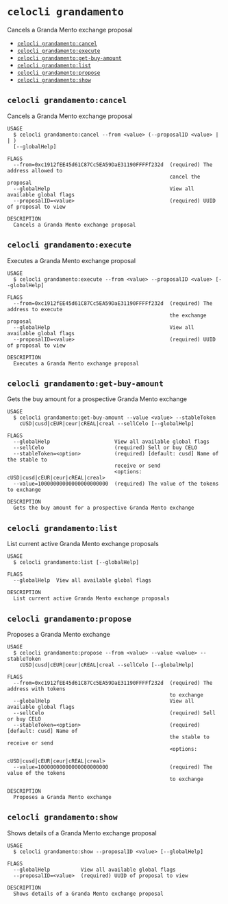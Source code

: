 `celocli grandamento`
=====================

Cancels a Granda Mento exchange proposal

* [`celocli grandamento:cancel`](#celocli-grandamentocancel)
* [`celocli grandamento:execute`](#celocli-grandamentoexecute)
* [`celocli grandamento:get-buy-amount`](#celocli-grandamentoget-buy-amount)
* [`celocli grandamento:list`](#celocli-grandamentolist)
* [`celocli grandamento:propose`](#celocli-grandamentopropose)
* [`celocli grandamento:show`](#celocli-grandamentoshow)

## `celocli grandamento:cancel`

Cancels a Granda Mento exchange proposal

```
USAGE
  $ celocli grandamento:cancel --from <value> (--proposalID <value> |  | )
  [--globalHelp]

FLAGS
  --from=0xc1912fEE45d61C87Cc5EA59DaE31190FFFFf232d  (required) The address allowed to
                                                     cancel the proposal
  --globalHelp                                       View all available global flags
  --proposalID=<value>                               (required) UUID of proposal to view

DESCRIPTION
  Cancels a Granda Mento exchange proposal
```

## `celocli grandamento:execute`

Executes a Granda Mento exchange proposal

```
USAGE
  $ celocli grandamento:execute --from <value> --proposalID <value> [--globalHelp]

FLAGS
  --from=0xc1912fEE45d61C87Cc5EA59DaE31190FFFFf232d  (required) The address to execute
                                                     the exchange proposal
  --globalHelp                                       View all available global flags
  --proposalID=<value>                               (required) UUID of proposal to view

DESCRIPTION
  Executes a Granda Mento exchange proposal
```

## `celocli grandamento:get-buy-amount`

Gets the buy amount for a prospective Granda Mento exchange

```
USAGE
  $ celocli grandamento:get-buy-amount --value <value> --stableToken
    cUSD|cusd|cEUR|ceur|cREAL|creal --sellCelo [--globalHelp]

FLAGS
  --globalHelp                     View all available global flags
  --sellCelo                       (required) Sell or buy CELO
  --stableToken=<option>           (required) [default: cusd] Name of the stable to
                                   receive or send
                                   <options: cUSD|cusd|cEUR|ceur|cREAL|creal>
  --value=10000000000000000000000  (required) The value of the tokens to exchange

DESCRIPTION
  Gets the buy amount for a prospective Granda Mento exchange
```

## `celocli grandamento:list`

List current active Granda Mento exchange proposals

```
USAGE
  $ celocli grandamento:list [--globalHelp]

FLAGS
  --globalHelp  View all available global flags

DESCRIPTION
  List current active Granda Mento exchange proposals
```

## `celocli grandamento:propose`

Proposes a Granda Mento exchange

```
USAGE
  $ celocli grandamento:propose --from <value> --value <value> --stableToken
    cUSD|cusd|cEUR|ceur|cREAL|creal --sellCelo [--globalHelp]

FLAGS
  --from=0xc1912fEE45d61C87Cc5EA59DaE31190FFFFf232d  (required) The address with tokens
                                                     to exchange
  --globalHelp                                       View all available global flags
  --sellCelo                                         (required) Sell or buy CELO
  --stableToken=<option>                             (required) [default: cusd] Name of
                                                     the stable to receive or send
                                                     <options:
                                                     cUSD|cusd|cEUR|ceur|cREAL|creal>
  --value=10000000000000000000000                    (required) The value of the tokens
                                                     to exchange

DESCRIPTION
  Proposes a Granda Mento exchange
```

## `celocli grandamento:show`

Shows details of a Granda Mento exchange proposal

```
USAGE
  $ celocli grandamento:show --proposalID <value> [--globalHelp]

FLAGS
  --globalHelp          View all available global flags
  --proposalID=<value>  (required) UUID of proposal to view

DESCRIPTION
  Shows details of a Granda Mento exchange proposal
```
